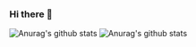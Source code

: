 ### Hi there 👋

![Anurag's github stats](https://github-readme-stats.vercel.app/api?username=HoeLog&hide=contribs,prs&show_icons=true&theme=highcontrast)
![Anurag's github stats](https://github-readme-stats.vercel.app/api?username=anuraghazra&show_icons=true&theme=radical)



<!--
**Hoelog/HoeLog** is a ✨ _special_ ✨ repository because its `README.md` (this file) appears on your GitHub profile.

- 🔭 I’m currently working on ...
- 🌱 I’m currently learning ...
- 👯 I’m looking to collaborate on ...
- 🤔 I’m looking for help with ...
- 💬 Ask me about ...
- 📫 How to reach me: ...
- 😄 Pronouns: ...
- ⚡ Fun fact: ...
-->
